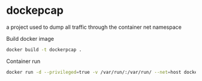 # dockepcap
a project used to dump all traffic through the container net namespace

Build docker image
```bash
docker build -t dockerpcap .
```

Container run
```bash
docker run -d --privileged=true -v /var/run/:/var/run/ --net=host dockerpcap
```